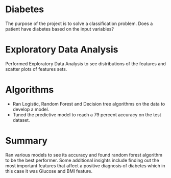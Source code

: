 # Diabetes
The purpose of the project is to solve a classification problem. Does a patient have diabetes based on the input variables?

# Exploratory Data Analysis
Performed Exploratory Data Analysis to see distributions of the features and scatter plots of features sets.

# Algorithms
- Ran Logistic, Random Forest and Decision tree algorithms on the data to develop a model. 
- Tuned the predictive model to reach a 79 percent accuracy on the test dataset.

# Summary
Ran various models to see its accuracy and found random forest algorithm to be the best performer. Some additional insights include finding out the most important features that affect a positive diagnosis of diabetes which in this case it was Glucose and BMI feature.
